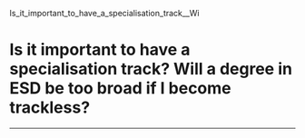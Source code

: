 Is_it_important_to_have_a_specialisation_track__Wi



Is it important to have a specialisation track? Will a degree in ESD be too broad if I become trackless?
========================================================================================================

---

